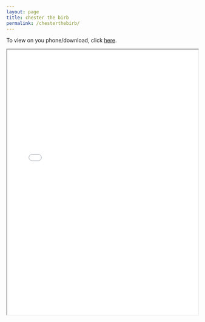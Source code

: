```yaml
---
layout: page
title: chester the birb
permalink: /chesterthebirb/
---
```


To view on you phone/download, click [here](http://chesterthebirb.com/).

<iframe src="/Final (compressed for Discord).pdf" width="100%" height="700px">
</iframe>
